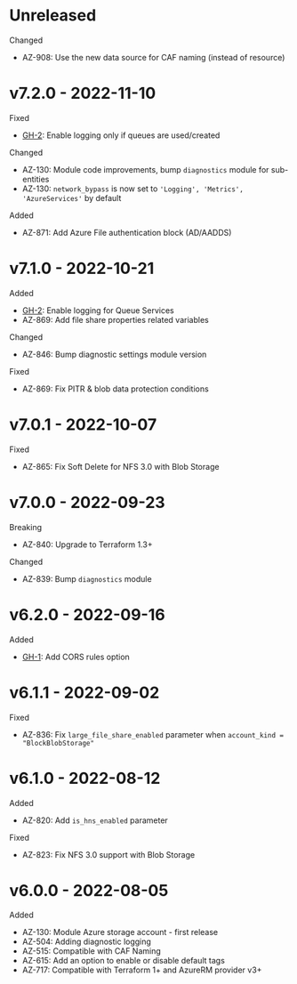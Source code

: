 # Unreleased

Changed
  * AZ-908: Use the new data source for CAF naming (instead of resource)

# v7.2.0 - 2022-11-10

Fixed
  * [GH-2](https://github.com/claranet/terraform-azurerm-storage-account/pull/2): Enable logging only if queues are used/created

Changed
  * AZ-130: Module code improvements, bump `diagnostics` module for sub-entities
  * AZ-130: `network_bypass` is now set to `'Logging', 'Metrics', 'AzureServices'` by default

Added
  * AZ-871: Add Azure File authentication block (AD/AADDS)

# v7.1.0 - 2022-10-21

Added
  * [GH-2](https://github.com/claranet/terraform-azurerm-storage-account/pull/2): Enable logging for Queue Services
  * AZ-869: Add file share properties related variables

Changed
  * AZ-846: Bump diagnostic settings module version

Fixed
  * AZ-869: Fix PITR & blob data protection conditions
 
# v7.0.1 - 2022-10-07

Fixed
  * AZ-865: Fix Soft Delete for NFS 3.0 with Blob Storage

# v7.0.0 - 2022-09-23

Breaking
  * AZ-840: Upgrade to Terraform 1.3+

Changed
  * AZ-839: Bump `diagnostics` module

# v6.2.0 - 2022-09-16

Added
  * [GH-1](https://github.com/claranet/terraform-azurerm-storage-account/pull/1/): Add CORS rules option

# v6.1.1 - 2022-09-02

Fixed
  * AZ-836: Fix `large_file_share_enabled` parameter when `account_kind = "BlockBlobStorage"`

# v6.1.0 - 2022-08-12

Added
  * AZ-820: Add `is_hns_enabled` parameter

Fixed
  * AZ-823: Fix NFS 3.0 support with Blob Storage

# v6.0.0 - 2022-08-05

Added
  * AZ-130: Module Azure storage account - first release
  * AZ-504: Adding diagnostic logging
  * AZ-515: Compatible with CAF Naming
  * AZ-615: Add an option to enable or disable default tags
  * AZ-717: Compatible with Terraform 1+ and AzureRM provider v3+
